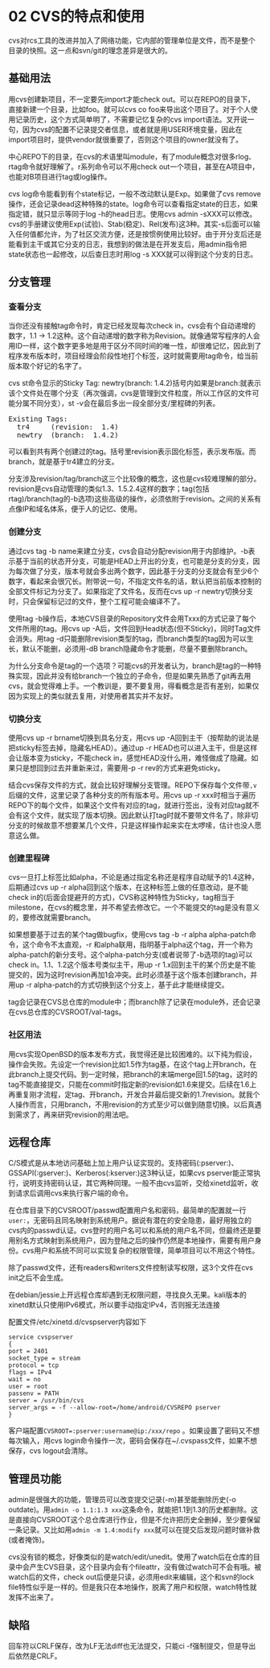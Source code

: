 # 02 CVS的特点和使用

cvs对rcs工具的改进并加入了网络功能，它内部的管理单位是文件，而不是整个目录的快照。这一点和svn/git的理念差异是很大的。

## 基础用法

用cvs创建新项目，不一定要先import才能check out。可以在REPO的目录下，直接新建一个目录，比如foo。就可以cvs co foo来导出这个项目了。对于个人使用记录历史，这个方式简单明了，不需要记忆复杂的cvs import语法。叉开说一句，因为cvs的配置不记录提交者信息，或者就是用USER环境变量，因此在import项目时，提供vendor就很重要了，否则这个项目的owner就没有了。

中心REPO下的目录，在cvs的术语里叫module，有了module概念对很多rlog、rtag命令就好理解了。r系列命令可以不用check out一个项目，甚至在A项目中，也能对B项目进行tag或log操作。

cvs log命令能看到有个state标记，一般不改动默认是Exp。如果做了cvs remove操作，还会记录dead这种特殊的state。log命令可以查看指定state的日志，如果指定错，就只显示等同于log -h的head日志。使用cvs admin -sXXX可以修改。cvs的手册建议使用Exp(试验)、Stab(稳定)、Rel(发布)这3种。其实-s后面可以输入任何值都允许，为了社区交流方便，还是按惯例使用比较好。由于开分支后还是能看到主干或其它分支的日志，我想到的做法是在开发支后，用admin指令把state状态也一起修改，以后查日志时用log -s XXX就可以得到这个分支的日志。

## 分支管理

### 查看分支

当你还没有接触tag命令时，肯定已经发现每次check in，cvs会有个自动递增的数字，1.1 -> 1.2这种。这个自动递增的数字称为Revision。就像通常写程序的人会用ID一样，这个数字更多地是用于区分不同时间的唯一性，却很难记忆，因此到了程序发布版本时，项目经理会阶段性地打个标签，这时就需要用tag命令，给当前版本取个好记的名字了。

cvs st命令显示的Sticky Tag: newtry(branch: 1.4.2)括号内如果是branch:就表示该个文件处在哪个分支（再次强调，cvs是管理到文件粒度，所以工作区的文件可能分属不同分支），st -v会在最后多出一段全部分支/里程碑的列表。
<pre>
Existing Tags:
  tr4     (revision:  1.4)
  newtry  (branch:  1.4.2)
</pre>
可以看到共有两个创建过的tag。括号里revision表示固化标签，表示发布版。而branch，就是基于tr4建立的分支。

分支涉及revision/tag/branch这三个比较像的概念，这也是cvs较难理解的部分。revision是cvs自动管理的类似1.3、1.5.2.4这样的数字；tag(包括rtag)/branch(tag的-b选项)这些高级的操作，必须依附于revision。之间的关系有点像IP和域名体系，便于人的记忆、使用。

### 创建分支

通过cvs tag -b name来建立分支，cvs会自动分配revision用于内部维护。-b表示基于当前的状态开分支，可能是HEAD上开出的分支，也可能是分支的分支，因为每次做了分支，版本号就会多出两个数字，因此基于分支的分支就会有至少6个数字，看起来会很冗长。附带说一句，不指定文件名的话，默认把当前版本控制的全部文件标记为分支了。如果指定了文件名，反而在cvs up -r newtry切换分支时，只会保留标记过的文件，整个工程可能会编译不了。

使用tag -b操作后，本地CVS目录的Repository文件会用Txxx的方式记录了每个文件所用的tag。用cvs up -A后，文件回到Head状态(但不Sticky)，同时Tag文件会消失。用tag -d只能删除revision类型的tag，而branch类型的tag因为可以生长，默认不能删，必须用-dB branch隐藏命令才能删，尽量不要删除branch。

为什么分支命令是tag的一个选项？可能cvs的开发者认为，branch是tag的一种特殊实现，因此并没有给branch一个独立的子命令，但是如果先熟悉了git再去用cvs，就会觉得难上手。一个教训是，要不要复用，得看概念是否有差别，如果仅因为实现上的类似就去复用，对使用者其实并不友好。

### 切换分支

使用cvs up -r brname切换到具名分支，用cvs up -A回到主干（按帮助的说法是把sticky标签去掉，隐藏名HEAD）。通过up -r HEAD也可以进入主干，但是这样会让版本变为sticky，不能check in，感觉HEAD没什么用，难怪做成了隐藏。如果只是想回到过去并重新来过，需要用-p -r rev的方式来避免sticky。

结合cvs保存文件的方式，就会比较好理解分支管理。REPO下保存每个文件带`,v`后缀的文件，这里记录了各种分支的所有版本号。用cvs up -r xxx时相当于遍历REPO下的每个文件，如果这个文件有对应的tag，就进行签出，没有对应tag就不会有这个文件，就实现了版本切换。因此默认打tag时就不要带文件名了，除非切分支的时候故意不想要某几个文件，只是这样操作起来实在太啰嗦，估计也没人愿意这么做。

### 创建里程碑

cvs一旦打上标签比如alpha，不论是通过指定名称还是程序自动赋予的1.4这种，后期通过cvs up -r alpha回到这个版本，在这种标签上做的任意改动，是不能check in的(后面会提避开的方式)，CVS称这种特性为Sticky，tag相当于milestone，在cvs的概念里，并不希望去修改它。一个不能提交的tag是没有意义的，要修改就需要branch。

如果想要基于过去的某个tag做bugfix，使用cvs tag -b -r alpha alpha-patch命令，这个命令不太直观，-r 和alpha联用，指明基于alpha这个tag，开一个称为alpha-patch的新分支号。这个alpha-patch分支(或者说带了-b选项的tag)可以check in。1.1、1.2这个版本号类似主干，用up -r 1.x回到主干的某个历史是不能提交的，因为这时revision再加1会冲突。此时必须基于这个版本创建branch，并用up -r alpha-patch的方式切换到这个分支上，基于此才能继续提交。

tag会记录在CVS总仓库的module中；而branch除了记录在module外，还会记录在cvs总仓库的CVSROOT/val-tags。

### 社区用法

用cvs实现OpenBSD的版本发布方式，我觉得还是比较困难的。以下纯为假设，操作会失败。先设定一个revision比如1.5作为tag基，在这个tag上开branch，在此branch上提交代码。到一定时候，把branch的末端merge回1.5的tag，这时的tag不能直接提交，只能在commit时指定新的revision如1.6来提交。后续在1.6上再重复刚才流程，定tag、开branch，开发合并最后提交新的1.7revision。就我个人操作而言，只用branch，不用revision的方式至少可以做到随意切换。以后真遇到需求了，再来研究revision的用法吧。

## 远程仓库

C/S模式是从本地访问基础上加上用户认证实现的。支持密码(:pserver:)、GSSAPI(:gserver:)、Kerberos(:kserver:)这3种认证，如果cvs pserver能正常执行，说明支持密码认证，其它两种同理。一般不由cvs监听，交给xinetd监听，收到请求后调用cvs来执行客户端的命令。

在仓库目录下的CVSROOT/passwd配置用户名和密码，最简单的配置就一行`user:`，无密码且同名映射到系统用户。据说有潜在的安全隐患，最好用独立的cvs内的passwd认证。cvs登时的用户名可以和系统的用户名不同，但最终还是要用别名方式映射到系统用户，因为登陆之后的操作仍然是本地操作，需要有用户身份。cvs用户和系统不同可以实现复杂的权限管理，简单项目可以不用这个特性。

除了passwd文件，还有readers和writers文件控制读写权限，这3个文件在cvs init之后不会生成。

在debian/jessie上开远程仓库却遇到无权限问题，寻找良久无果。kali版本的xinetd默认只使用IPv6模式，所以要手动指定IPv4，否则报无法连接

配置文件/etc/xinetd.d/cvspserver内容如下

```
service cvspserver
{
port = 2401
socket_type = stream
protocol = tcp
flags = IPv4
wait = no
user = root
passenv = PATH
server = /usr/bin/cvs
server_args = -f --allow-root=/home/android/CVSREPO pserver
}
```

客户端配置`CVSROOT=:pserver:username@ip:/xxx/repo`
。如果设置了密码又不想每次输入，用cvs login命令操作一次，密码会保存在~/.cvspass文件，如果不想保存，cvs logout会清除。

## 管理员功能

admin是很强大的功能，管理员可以改变提交记录(-m)甚至能删除历史(-o outdate)。用`admin -o 1.1:1.3 xxx`这条命令，就能把1.1到1.3的历史都删除。这是直接向CVSROOT这个总仓库进行作业，但是不允许把历史全删掉，至少要保留一条记录。又比如用`admin -m 1.4:modify xxx`就可以在提交后发现问题时做补救(或者掩饰)。

cvs没有锁的概念，好像类似的是watch/edit/unedit。使用了watch后在仓库的目录中会产生CVS目录，这个目录内会有个fileattr，没有做过watch可不会有哦。被watch后的文件，check out后便是只读，必须用edit来编辑，这个和svn的lock file特性似乎是一样的。但是我只在本地操作，脱离了用户和权限，watch特性就发挥不出来了。

## 缺陷

回车符以CRLF保存，改为LF无法diff也无法提交，只能ci -f强制提交，但是导出后依然是CRLF。

